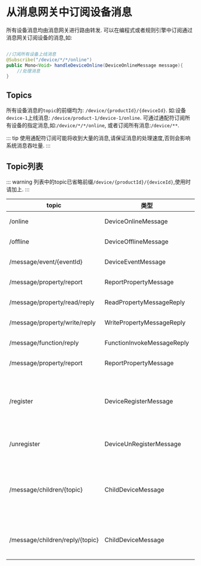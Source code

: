 # 从消息网关中订阅设备消息

所有设备消息均由消息网关进行路由转发.
可以在编程式或者规则引擎中订阅通过消息网关订阅设备的消息,如:

```java

//订阅所有设备上线消息
@Subscribe("/device/*/*/online")
public Mono<Void> handleDeviceOnline(DeviceOnlineMessage message){
    //处理消息
}

```

## Topics

所有设备消息的`topic`的前缀均为: `/device/{productId}/{deviceId}`.
如:设备`device-1`上线消息: `/device/product-1/device-1/online`.
可通过通配符订阅所有设备的指定消息,如:`/device/*/*/online`,
或者订阅所有消息:`/device/**`.

::: tip
使用通配符订阅可能将收到大量的消息,请保证消息的处理速度,否则会影响系统消息吞吐量.
:::

## Topic列表

::: warning
列表中的topic已省略前缀`/device/{productId}/{deviceId}`,使用时请加上.
:::

|  topic   | 类型  | 说明 |
|  ----  | ----  | ----|
| /online  | DeviceOnlineMessage | 设备上线   |
| /offline  | DeviceOfflineMessage |  设备离线  |
| /message/event/{eventId}  | DeviceEventMessage |  设备事件  |
| /message/property/report  | ReportPropertyMessage |  设备上报属性  |
| /message/property/read/reply  | ReadPropertyMessageReply |  读取属性回复  |
| /message/property/write/reply  | WritePropertyMessageReply |  修改属性回复  |
| /message/function/reply  | FunctionInvokeMessageReply |  调用功能回复  |
| /message/property/report  | ReportPropertyMessage |  设备上报属性  |
| /register  | DeviceRegisterMessage |  设备注册,通常与子设备消息配合使用  |
| /unregister  | DeviceUnRegisterMessage |  设备注销,同上  |
| /message/children/{topic}  | ChildDeviceMessage |  子设备消息,{topic}为子设备消息对应的topic  |
| /message/children/reply/{topic}  | ChildDeviceMessage |  子设备回复消息,同上  |
